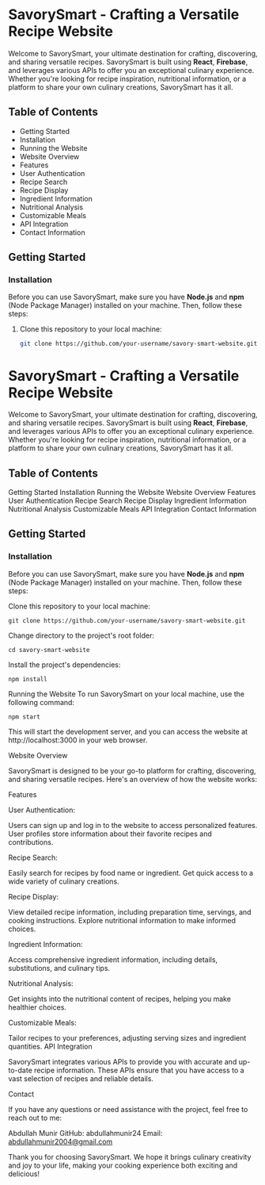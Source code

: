 # SavorySmart - Crafting a Versatile Recipe Website

Welcome to SavorySmart, your ultimate destination for crafting, discovering, and sharing versatile recipes. SavorySmart is built using **React**, **Firebase**, and leverages various APIs to offer you an exceptional culinary experience. Whether you're looking for recipe inspiration, nutritional information, or a platform to share your own culinary creations, SavorySmart has it all.

## Table of Contents

 * Getting Started
 *  Installation
 * Running the Website
 * Website Overview
 * Features
 * User Authentication
 * Recipe Search
 * Recipe Display
 * Ingredient Information
 * Nutritional Analysis
 * Customizable Meals
 * API Integration
 * Contact Information
  
## Getting Started

### Installation

Before you can use SavorySmart, make sure you have **Node.js** and **npm** (Node Package Manager) installed on your machine. Then, follow these steps:

1. Clone this repository to your local machine:

   ```bash
   git clone https://github.com/your-username/savory-smart-website.git
# SavorySmart - Crafting a Versatile Recipe Website

Welcome to SavorySmart, your ultimate destination for crafting, discovering, and sharing versatile recipes. SavorySmart is built using **React**, **Firebase**, and leverages various APIs to offer you an exceptional culinary experience. Whether you're looking for recipe inspiration, nutritional information, or a platform to share your own culinary creations, SavorySmart has it all.

## Table of Contents


Getting Started
Installation
Running the Website
Website Overview
Features
User Authentication
Recipe Search
Recipe Display
Ingredient Information
Nutritional Analysis
Customizable Meals
API Integration
Contact Information

## Getting Started

### Installation

Before you can use SavorySmart, make sure you have **Node.js** and **npm** (Node Package Manager) installed on your machine. Then, follow these steps:

Clone this repository to your local machine:

   ```
git clone https://github.com/your-username/savory-smart-website.git
   ```
Change directory to the project's root folder:
 ```
cd savory-smart-website
 ```
Install the project's dependencies:

 ```
npm install
 ```
Running the Website
To run SavorySmart on your local machine, use the following command:

 ```
npm start
 ```
This will start the development server, and you can access the website at http://localhost:3000 in your web browser.

Website Overview

SavorySmart is designed to be your go-to platform for crafting, discovering, and sharing versatile recipes. Here's an overview of how the website works:

Features

User Authentication:

Users can sign up and log in to the website to access personalized features.
User profiles store information about their favorite recipes and contributions.

Recipe Search:

Easily search for recipes by food name or ingredient.
Get quick access to a wide variety of culinary creations.

Recipe Display:

View detailed recipe information, including preparation time, servings, and cooking instructions.
Explore nutritional information to make informed choices.

Ingredient Information:

Access comprehensive ingredient information, including details, substitutions, and culinary tips.

Nutritional Analysis:

Get insights into the nutritional content of recipes, helping you make healthier choices.

Customizable Meals:

Tailor recipes to your preferences, adjusting serving sizes and ingredient quantities.
API Integration

SavorySmart integrates various APIs to provide you with accurate and up-to-date recipe information. These APIs ensure that you have access to a vast selection of recipes and reliable details.

Contact

If you have any questions or need assistance with the project, feel free to reach out to me:

Abdullah Munir
GitHub: abdullahmunir24
Email: abdullahmunir2004@gmail.com

Thank you for choosing SavorySmart. We hope it brings culinary creativity and joy to your life, making your cooking experience both exciting and delicious!
